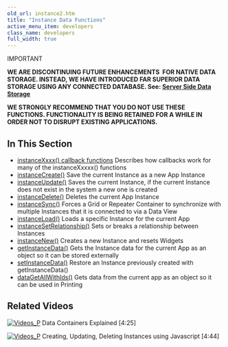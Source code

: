 ```yaml
---
old_url: instance2.htm
title: "Instance Data Functions"
active_menu_item: developers
class_name: developers
full_width: true
---
```



IMPORTANT

**WE ARE DISCONTINUING FUTURE ENHANCEMENTS  FOR NATIVE DATA STORAGE. INSTEAD, WE HAVE INTRODUCED FAR SUPERIOR DATA STORAGE USING ANY CONNECTED DATABASE. See: [Server Side Data Storage](/developers/documentation/product-guide/data-storage/server-side-data-storage/)**

**WE STRONGLY RECOMMEND THAT YOU DO NOT USE THESE FUNCTIONS. FUNCTIONALITY IS BEING RETAINED FOR A WHILE IN ORDER NOT TO DISRUPT EXISTING APPLICATIONS.**

## In This Section

 - [instanceXxxx() callback functions](/developers/documentation/scripting-apis/client-api/instance-data-functions/instancexxxx-callback-function)
    Describes how callbacks work for many of the instanceXxxxx() functions
 - [instanceCreate()](/developers/documentation/scripting-apis/client-api/instance-data-functions/instancecreate)
    Save the current Instance as a new App Instance
 - [instanceUpdate()](/developers/documentation/scripting-apis/client-api/instance-data-functions/instancesave)
    Saves the current Instance, if the current Instance does not exist in the system a new one is created
 - [instanceDelete()](/developers/documentation/scripting-apis/client-api/instance-data-functions/instancedelete)
    Deletes the current App Instance
 - [instanceSync()](/developers/documentation/scripting-apis/client-api/instance-data-functions/instancesync)
    Forces a Grid or Repeater Container to synchronize with multiple Instances that it is connected to via a Data View
 - [instanceLoad()](/developers/documentation/scripting-apis/client-api/instance-data-functions/instanceload)
    Loads a specific Instance for the current App
 - [instanceSetRelationship()](/developers/documentation/scripting-apis/client-api/instance-data-functions/instancesetrelationship)
    Sets or breaks a relationship between Instances
 - [instanceNew()](/developers/documentation/scripting-apis/client-api/instance-data-functions/instancenew)
    Creates a new Instance and resets Widgets
 - [getInstanceData()](/developers/documentation/scripting-apis/client-api/instance-data-functions/getinstancedata)
    Gets the Instance data for the current App as an object so it can be stored externally
 - [setInstanceData()](/developers/documentation/scripting-apis/client-api/instance-data-functions/setinstancedata)
    Restore an Instance previously created with getInstanceData()
 - [dataGetAllWithIds()](/developers/documentation/scripting-apis/client-api/instance-data-functions/datagetallwithids) Gets data from the current app as an object so it can be used in Printing



## Related Videos

[![Videos\_P](/img/docs/videos_p.png)](http://www.youtube.com/v/TrfVkAavkOQ?autoplay=1&hd=1&fs=1&showsearch=0&rel=0&) Data Containers Explained [4:25]

[![Videos\_P](/img/docs/videos_p.png)](http://www.youtube.com/v/ezafw_TVk8s?autoplay=1&hd=1&fs=1&showsearch=0&rel=0&) Creating, Updating, Deleting Instances using Javascript [4:44]

